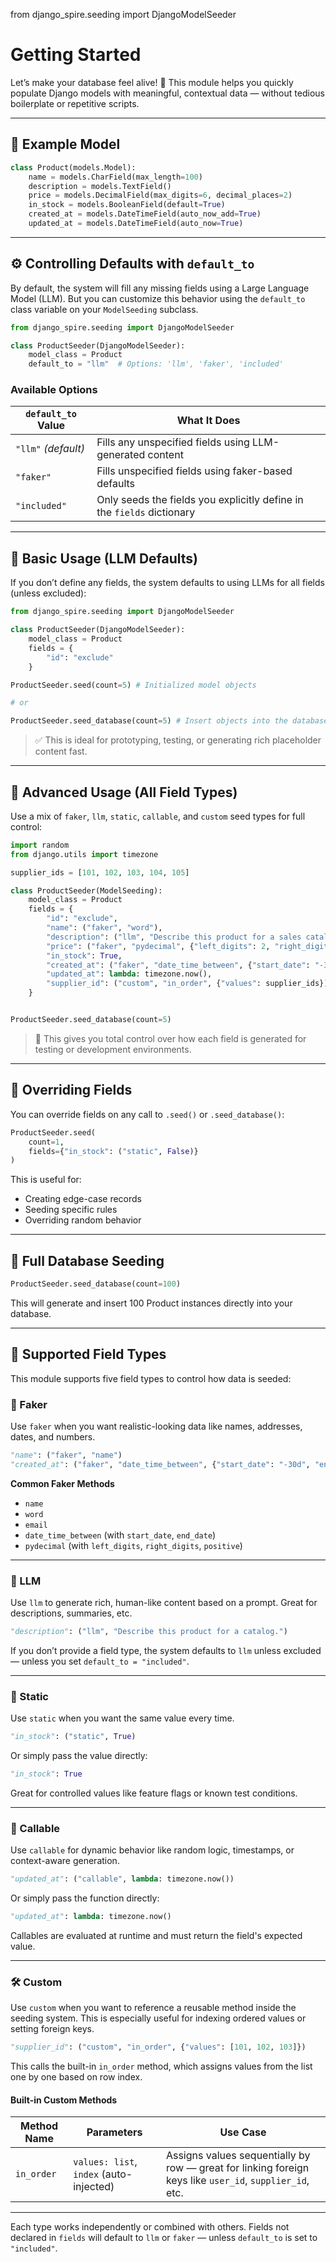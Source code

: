 from django_spire.seeding import DjangoModelSeeder

# Getting Started

Let’s make your database feel alive! 🧪
This module helps you quickly populate Django models with meaningful, contextual data — without tedious boilerplate or repetitive scripts.

---

## 🧪 Example Model

```python
class Product(models.Model):
    name = models.CharField(max_length=100)
    description = models.TextField()
    price = models.DecimalField(max_digits=6, decimal_places=2)
    in_stock = models.BooleanField(default=True)
    created_at = models.DateTimeField(auto_now_add=True)
    updated_at = models.DateTimeField(auto_now=True)
```

---

## ⚙️ Controlling Defaults with `default_to`

By default, the system will fill any missing fields using a Large Language Model (LLM). But you can customize this behavior using the `default_to` class variable on your `ModelSeeding` subclass.

```python
from django_spire.seeding import DjangoModelSeeder

class ProductSeeder(DjangoModelSeeder):
    model_class = Product
    default_to = "llm"  # Options: 'llm', 'faker', 'included'
```

### Available Options

| `default_to` Value | What It Does                                                                 |
|--------------------|------------------------------------------------------------------------------|
| `"llm"` *(default)*     | Fills any unspecified fields using LLM-generated content                |
| `"faker"`               | Fills unspecified fields using faker-based defaults                     |
| `"included"`            | Only seeds the fields you explicitly define in the `fields` dictionary  |

---

## 🚀 Basic Usage (LLM Defaults)

If you don’t define any fields, the system defaults to using LLMs for all fields (unless excluded):

```python
from django_spire.seeding import DjangoModelSeeder

class ProductSeeder(DjangoModelSeeder):
    model_class = Product
    fields = {
        "id": "exclude"
    }

ProductSeeder.seed(count=5) # Initialized model objects

# or

ProductSeeder.seed_database(count=5) # Insert objects into the database
```

> ✅ This is ideal for prototyping, testing, or generating rich placeholder content fast.

---

## 🔧 Advanced Usage (All Field Types)

Use a mix of `faker`, `llm`, `static`, `callable`, and `custom` seed types for full control:

```python
import random
from django.utils import timezone

supplier_ids = [101, 102, 103, 104, 105]

class ProductSeeder(ModelSeeding):
    model_class = Product
    fields = {
        "id": "exclude",
        "name": ("faker", "word"),
        "description": ("llm", "Describe this product for a sales catalog."),
        "price": ("faker", "pydecimal", {"left_digits": 2, "right_digits": 2, "positive": True}),
        "in_stock": True,
        "created_at": ("faker", "date_time_between", {"start_date": "-30d", "end_date": "now"}),
        "updated_at": lambda: timezone.now(),
        "supplier_id": ("custom", "in_order", {"values": supplier_ids})
    }


ProductSeeder.seed_database(count=5)
```

> 🧩 This gives you total control over how each field is generated for testing or development environments.

---

## 🎯 Overriding Fields

You can override fields on any call to `.seed()` or `.seed_database()`:

```python
ProductSeeder.seed(
    count=1,
    fields={"in_stock": ("static", False)}
)
```

This is useful for:

- Creating edge-case records
- Seeding specific rules
- Overriding random behavior

---

## 🔄 Full Database Seeding

```python
ProductSeeder.seed_database(count=100)
```

This will generate and insert 100 Product instances directly into your database.

---

## 🧰 Supported Field Types

This module supports five field types to control how data is seeded:

### 🧪 Faker

Use `faker` when you want realistic-looking data like names, addresses, dates, and numbers.

```python
"name": ("faker", "name")
"created_at": ("faker", "date_time_between", {"start_date": "-30d", "end_date": "now"})
```

**Common Faker Methods**

- `name`
- `word`
- `email`
- `date_time_between` (with `start_date`, `end_date`)
- `pydecimal` (with `left_digits`, `right_digits`, `positive`)

---

### 🧠 LLM

Use `llm` to generate rich, human-like content based on a prompt. Great for descriptions, summaries, etc.

```python
"description": ("llm", "Describe this product for a catalog.")
```

If you don’t provide a field type, the system defaults to `llm` unless excluded — unless you set `default_to = "included"`.

---

### 📌 Static

Use `static` when you want the same value every time.

```python
"in_stock": ("static", True)
```

Or simply pass the value directly:

```python
"in_stock": True
```

Great for controlled values like feature flags or known test conditions.

---

### 🧮 Callable

Use `callable` for dynamic behavior like random logic, timestamps, or context-aware generation.

```python
"updated_at": ("callable", lambda: timezone.now())
```

Or simply pass the function directly:

```python
"updated_at": lambda: timezone.now()
```

Callables are evaluated at runtime and must return the field's expected value.

---

### 🛠️ Custom

Use `custom` when you want to reference a reusable method inside the seeding system.
This is especially useful for indexing ordered values or setting foreign keys.

```python
"supplier_id": ("custom", "in_order", {"values": [101, 102, 103]})
```

This calls the built-in `in_order` method, which assigns values from the list one by one based on row index.

#### Built-in Custom Methods

| Method Name | Parameters           | Use Case                                           |
|-------------|----------------------|----------------------------------------------------|
| `in_order`  | `values: list`, `index` (auto-injected) | Assigns values sequentially by row — great for linking foreign keys like `user_id`, `supplier_id`, etc. |

---

Each type works independently or combined with others. Fields not declared in `fields` will default to `llm` or `faker` — unless `default_to` is set to `"included"`.